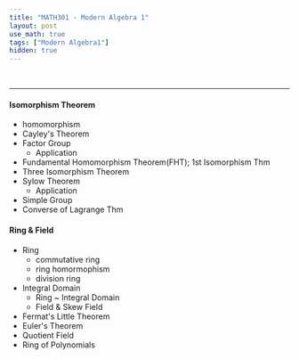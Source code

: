```yaml
---
title: "MATH301 - Modern Algebra 1"
layout: post
use_math: true
tags: ["Modern Algebra1"]
hidden: true
---
```


<br>

<hr>

#### Isomorphism Theorem
- homomorphism
- Cayley's Theorem
- Factor Group
  - Application
- Fundamental Homomorphism Theorem(FHT); 1st Isomorphism Thm
- Three Isomorphism Theorem
- Sylow Theorem
  - Application
- Simple Group
- Converse of Lagrange Thm

#### Ring & Field
- Ring
  - commutative ring
  - ring homormophism
  - division ring
- Integral Domain
  - Ring ~ Integral Domain
  - Field & Skew Field
- Fermat's Little Theorem
- Euler's Theorem
- Quotient Field
- Ring of Polynomials
